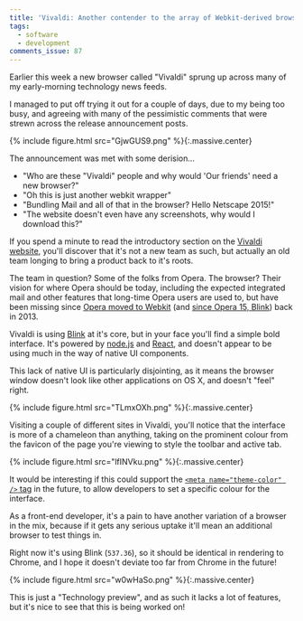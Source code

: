 ```yaml
---
title: 'Vivaldi: Another contender to the array of Webkit-derived browsers'
tags:
  - software
  - development
comments_issue: 87
---
```


Earlier this week a new browser called "Vivaldi" sprung up across many of my early-morning technology news feeds.

I managed to put off trying it out for a couple of days, due to my being too busy, and agreeing with many of the pessimistic comments that were strewn across the release announcement posts.

<!-- more -->

{% include figure.html src="GjwGUS9.png" %}{:.massive.center}

The announcement was met with some derision...

- "Who are these "Vivaldi" people and why would 'Our friends' need a new browser?"
- "Oh this is just another webkit wrapper"
- "Bundling Mail and all of that in the browser? Hello Netscape 2015!"
- "The website doesn't even have any screenshots, why would I download this?"

If you spend a minute to read the introductory section on the [Vivaldi website](https://vivaldi.com/), you'll discover that it's not a new team as such, but actually an old team longing to bring a product back to it's roots.

The team in question? Some of the folks from Opera. The browser? Their vision for where Opera should be today, including the expected integrated mail and other features that long-time Opera users are used to, but have been missing since [Opera moved to Webkit](https://dev.opera.com/blog/300-million-users-and-move-to-webkit/) (and [since Opera 15, Blink](https://dev.opera.com/blog/a-first-peek-at-opera-15-for-computers/)) back in 2013.

Vivaldi is using [Blink](http://www.chromium.org/blink) at it's core, but in your face you'll find a simple bold interface. It's powered by [node.js](http://nodejs.org/) and [React](http://facebook.github.io/react/), and doesn't appear to be using much in the way of native UI components.

This lack of native UI is particularly disjointing, as it means the browser window doesn't look like other applications on OS X, and doesn't "feel" right.

{% include figure.html src="TLmxOXh.png" %}{:.massive.center}

Visiting a couple of different sites in Vivaldi, you'll notice that the interface is more of a chameleon than anything, taking on the prominent colour from the favicon of the page you're viewing to style the toolbar and active tab.

{% include figure.html src="lfINVku.png" %}{:.massive.center}

It would be interesting if this could support the [`<meta name="theme-color" />` tag](https://github.com/whatwg/meta-theme-color) in the future, to allow developers to set a specific colour for the interface.

As a front-end developer, it's a pain to have another variation of a browser in the mix, because if it gets any serious uptake it'll mean an additional browser to test things in.

Right now it's using Blink (`537.36`), so it should be identical in rendering to Chrome, and I hope it doesn't deviate too far from Chrome in the future!

{% include figure.html src="w0wHaSo.png" %}{:.massive.center}

This is just a "Technology preview", and as such it lacks a lot of features, but it's nice to see that this is being worked on!

